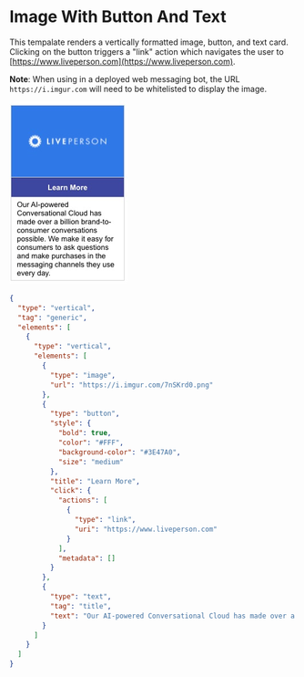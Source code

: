 # Image With Button And Text

This tempalate renders a vertically formatted image, button, and text card. Clicking on the button triggers a "link" action which navigates the user to [https://www.liveperson.com](https://www.liveperson.com).

**Note**: When using in a deployed web messaging bot, the URL `https://i.imgur.com` will need to be whitelisted to display the image.

![image-with-button-and-text](Image_With_Button_and_Text.jpg)

```json
{
  "type": "vertical",
  "tag": "generic",
  "elements": [
    {
      "type": "vertical",
      "elements": [
        {
          "type": "image",
          "url": "https://i.imgur.com/7nSKrd0.png"
        },
        {
          "type": "button",
          "style": {
            "bold": true,
            "color": "#FFF",
            "background-color": "#3E47A0",
            "size": "medium"
          },
          "title": "Learn More",
          "click": {
            "actions": [
              {
                "type": "link",
                "uri": "https://www.liveperson.com"
              }
            ],
            "metadata": []
          }
        },
        {
          "type": "text",
          "tag": "title",
          "text": "Our AI-powered Conversational Cloud has made over a billion brand-to-consumer conversations possible. We make it easy for consumers to ask questions and make purchases in the messaging channels they use every day."
        }
      ]
    }
  ]
}

```
